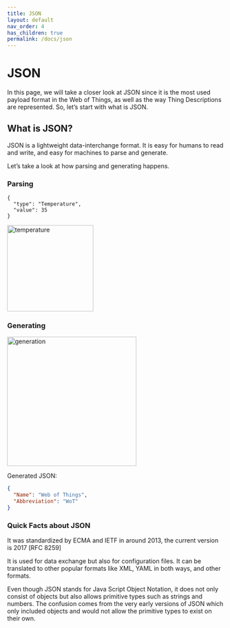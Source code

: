 ```yaml
---
title: JSON
layout: default
nav_order: 4
has_children: true
permalink: /docs/json
---
```


# JSON

In this page, we will take a closer look at JSON since it is the most used payload format in the Web of Things, as well as the way Thing Descriptions are represented. So, let’s start with what is JSON.

## What is JSON?

JSON is a lightweight data-interchange format.
It is easy for humans to read and write, and easy for machines to parse and generate.

Let’s take a look at how parsing and generating happens.

### Parsing

```
{
  "type": "Temperature",
  "value": 35
}

```

<img src = "/jsonpage/json_figures/temperature.png" alt= "temperature" width="200">

### Generating

<img src = "/jsonpage/json_figures/generation.png" alt= "generation" width="300">

Generated JSON:

```json
{
  "Name": "Web of Things",
  "Abbreviation": "WoT"
}
```

### Quick Facts about JSON

It was standardized by ECMA and IETF in around 2013, the current version is 2017 [RFC 8259]

It is used for data exchange but also for configuration files. It can be translated to other popular formats like XML, YAML in both ways, and other formats.

Even though JSON stands for Java Script Object Notation, it does not only consist of objects but also allows primitive types such as strings and numbers. The confusion comes from the very early versions of JSON which only included objects and would not allow the primitive types to exist on their own.
